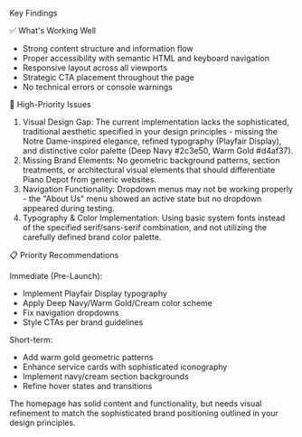   Key Findings

  ✅ What's Working Well

  - Strong content structure and information flow
  - Proper accessibility with semantic HTML and keyboard navigation
  - Responsive layout across all viewports
  - Strategic CTA placement throughout the page
  - No technical errors or console warnings

  🔴 High-Priority Issues

  1. Visual Design Gap: The current implementation lacks the sophisticated, traditional aesthetic specified in your design principles - missing the
  Notre Dame-inspired elegance, refined typography (Playfair Display), and distinctive color palette (Deep Navy #2c3e50, Warm Gold #d4af37).
  2. Missing Brand Elements: No geometric background patterns, section treatments, or architectural visual elements that should differentiate Piano
  Depot from generic websites.
  3. Navigation Functionality: Dropdown menus may not be working properly - the "About Us" menu showed an active state but no dropdown appeared
  during testing.
  4. Typography & Color Implementation: Using basic system fonts instead of the specified serif/sans-serif combination, and not utilizing the
  carefully defined brand color palette.

  📋 Priority Recommendations

  Immediate (Pre-Launch):
  - Implement Playfair Display typography
  - Apply Deep Navy/Warm Gold/Cream color scheme
  - Fix navigation dropdowns
  - Style CTAs per brand guidelines

  Short-term:
  - Add warm gold geometric patterns
  - Enhance service cards with sophisticated iconography
  - Implement navy/cream section backgrounds
  - Refine hover states and transitions

  The homepage has solid content and functionality, but needs visual refinement to match the sophisticated brand positioning outlined in your design
   principles.
